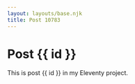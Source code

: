 ```yaml
---
layout: layouts/base.njk
title: Post 10783
---
```


# Post {{ id }}

This is post {{ id }} in my Eleventy project.
